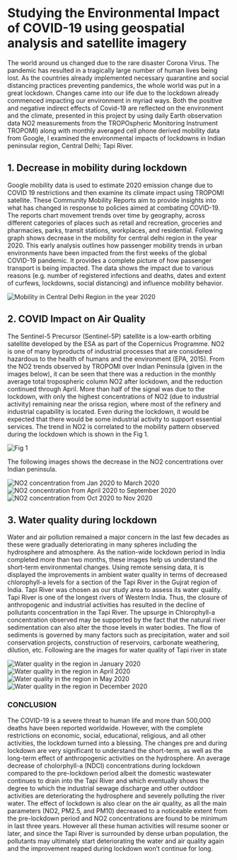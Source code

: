 
# Studying the Environmental Impact of COVID-19 using geospatial analysis and satellite imagery

The world around us changed due to the rare disaster Corona Virus. The pandemic has resulted in a tragically large number of human lives being lost. As the countries already implemented necessary quarantine and social distancing practices preventing pandemics, the whole world was put in a great lockdown. Changes came into our life due to the lockdown already commenced impacting our environment in myriad ways. Both the positive and negative indirect effects of Covid-19 are reflected on the environment and the climate, presented in this project by using daily Earth observation data NO2 measurements from the TROPOspheric Monitoring Instrument TROPOMI) along with monthly averaged cell phone derived mobility data from Google, I examined the environmental impacts of lockdowns in Indian peninsular region, Central Delhi; Tapi River.

## 1. Decrease in mobility during lockdown
Google mobility data is used to estimate 2020 emission change due to COVID 19 restrictions and then examine its climate impact using TROPOMI satellite. These Community Mobility Reports aim to provide insights into what has changed in response to policies aimed at combating COVID-19. The reports chart movement trends over time by geography, across different categories of places such as retail and recreation, groceries and pharmacies, parks, transit stations, workplaces, and residential. Following graph shows decrease in the mobility for central delhi region in the year 2020. This early analysis outlines how passenger mobility trends in urban environments have been impacted from the first weeks of the global COVID-19 pandemic. It provides a complete picture of how passenger transport is being impacted. The data shows the impact due to various reasons (e.g. number of registered infections and deaths, dates and extent of curfews, lockdowns, social distancing) and influence mobility behavior.

![Mobility in Central Delhi Region in the year 2020](https://github.com/Malonje/Environmental-impacts-of-COVID-19/blob/main/Mobility_.PNG)

## 2. COVID Impact on Air Quality
The Sentinel-5 Precursor (Sentinel-5P) satellite is a low-earth orbiting satellite developed by the ESA as part of the Copernicus Programme. NO2 is one of many byproducts of industrial processes that are considered hazardous to the health of humans and the environment (EPA, 2015). From the NO2 trends observed by TROPOMI over Indian Peninsula (given in the images below), it can be seen that there was a reduction in the monthly average total tropospheric column NO2 after lockdown, and the reduction continued through April. More than half of the signal was due to the lockdown, with only the highest concentrations of NO2 (due to industrial activity) remaining near the orissa region, where most of
the refinery and industrial capability is located. Even during the lockdown, it would be expected that there would be some industrial activity to support essential services. The trend in NO2 is correlated to the mobility pattern observed during the lockdown which is shown in the Fig 1. 

![Fig 1](https://github.com/Malonje/Environmental-impacts-of-COVID-19/blob/main/no2_times_series.PNG)

The following images shows the decrease in the NO2 concentrations over Indian peninsula.

![NO2 concentration from Jan 2020 to March 2020](https://github.com/Malonje/Environmental-impacts-of-COVID-19/blob/main/before_no2.PNG) ![NO2 concentration from April 2020 to September 2020](https://github.com/Malonje/Environmental-impacts-of-COVID-19/blob/main/during_no2.PNG)
![NO2 concentration from Oct 2020 to Nov 2020](https://github.com/Malonje/Environmental-impacts-of-COVID-19/blob/main/after_no2.PNG)

## 3. Water quality during lockdown
Water and air pollution remained a major concern in the last few decades as these were gradually deteriorating in many spheres including the hydrosphere and atmosphere. As the nation-wide lockdown period in India completed more than two months, these images help us understand the short-term environmental changes. Using remote sensing data, it is displayed the improvements in ambient water quality in terms of decreased chlorophyll-a levels for a section of the Tapi River in the Gujrat region of India. Tapi River was chosen as our study area to assess its water quality. Tapi River is one of the longest
rivers of Western India. Thus, the closure of anthropogenic and industrial activities has resulted in the decline of pollutants concentration in the Tapi River. The upsurge in Chlorophyll-a concentration observed  may be supported by the fact that the natural river sedimentation can also alter the those levels in water bodies. The flow of sediments is governed by many factors such as precipitation, water and soil conservation projects, construction of reservoirs, carbonate weathering, dilution, etc. Following are the images for water quality of Tapi river in state

![Water quality in the region in January 2020](https://github.com/Malonje/Environmental-impacts-of-COVID-19/blob/main/water_jan.PNG)
![Water quality in the region in April 2020](https://github.com/Malonje/Environmental-impacts-of-COVID-19/blob/main/water_april.PNG)
![Water quality in the region in May 2020](https://github.com/Malonje/Environmental-impacts-of-COVID-19/blob/main/water_may.PNG)
![Water quality in the region in December 2020](https://github.com/Malonje/Environmental-impacts-of-COVID-19/blob/main/water_dec.PNG)

### CONCLUSION
The COVID-19 is a severe threat to human life and more than 500,000 deaths have been reported worldwide. However, with the complete restrictions on economic, social, educational, religious, and all other activities, the lockdown turned into a blessing. The changes pre and during lockdown are very significant to understand the short-term, as well as the long-term effect of anthropogenic activities on the hydrosphere. An average decrease of cholorphyll-a (NDCI) concentrations during lockdown compared to the pre-lockdown period albeit the domestic wastewater continues to drain into the Tapi River and which eventually shows the degree to which the industrial sewage discharge and other outdoor activities are deteriorating the hydrosphere and severely polluting the river water. The effect of lockdown is also clear on the air quality, as all the main parameters (NO2, PM2.5, and PM10) decreased to a noticeable extent from the pre-lockdown period and NO2 concentrations are found to be minimum in last three years. However all these human activities will resume sooner or later, and since the Tapi River is surrounded by dense urban population, the pollutants may ultimately start deteriorating the water and air quality again and the improvement reaped during lockdown won’t continue for long. 


